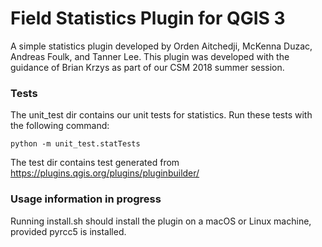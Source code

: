 # Field Statistics Plugin for QGIS 3
A simple statistics plugin developed by Orden Aitchedji, McKenna Duzac, Andreas Foulk, and Tanner Lee.
This plugin was developed with the guidance of Brian Krzys as part of our CSM 2018 summer session.
### Tests
The unit_test dir contains our unit tests for statistics.  Run these tests with the following command:

```
python -m unit_test.statTests
```

The test dir contains test generated from https://plugins.qgis.org/plugins/pluginbuilder/
### Usage information in progress
Running install.sh should install the plugin on a macOS or Linux machine, provided pyrcc5 is installed.
